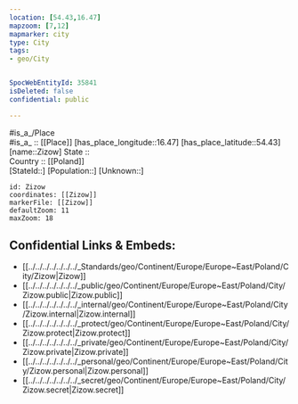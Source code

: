 ```yaml
---
location: [54.43,16.47] 
mapzoom: [7,12] 
mapmarker: city 
type: City
tags:
- geo/City


SpocWebEntityId: 35841
isDeleted: false
confidential: public

---
```

#is_a_/Place  
#is_a_ :: [[Place]] 
[has_place_longitude::16.47] 
[has_place_latitude::54.43] 
[name::Zizow] 
State ::  
Country :: [[Poland]]  
[StateId::] 
[Population::] 
[Unknown::] 


```leaflet
id: Zizow
coordinates: [[Zizow]] 
markerFile: [[Zizow]] 
defaultZoom: 11 
maxZoom: 18
```


## Confidential Links & Embeds: 
- [[../../../../../../../_Standards/geo/Continent/Europe/Europe~East/Poland/City/Zizow|Zizow]] 
- [[../../../../../../../_public/geo/Continent/Europe/Europe~East/Poland/City/Zizow.public|Zizow.public]] 
- [[../../../../../../../_internal/geo/Continent/Europe/Europe~East/Poland/City/Zizow.internal|Zizow.internal]] 
- [[../../../../../../../_protect/geo/Continent/Europe/Europe~East/Poland/City/Zizow.protect|Zizow.protect]] 
- [[../../../../../../../_private/geo/Continent/Europe/Europe~East/Poland/City/Zizow.private|Zizow.private]] 
- [[../../../../../../../_personal/geo/Continent/Europe/Europe~East/Poland/City/Zizow.personal|Zizow.personal]] 
- [[../../../../../../../_secret/geo/Continent/Europe/Europe~East/Poland/City/Zizow.secret|Zizow.secret]] 

